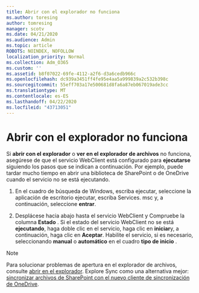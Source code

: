```yaml
---
title: Abrir con el explorador no funciona
ms.author: toresing
author: tomresing
manager: scotv
ms.date: 04/21/2020
ms.audience: Admin
ms.topic: article
ROBOTS: NOINDEX, NOFOLLOW
localization_priority: Normal
ms.collection: Adm_O365
ms.custom: ''
ms.assetid: b8f07022-69fe-4112-a2f6-d3a6cedb966c
ms.openlocfilehash: dc939a3451ff4fe95e4aa5a999839a2c532b398c
ms.sourcegitcommit: 55eff703a17e500681d8fa6a87eb067019ade3cc
ms.translationtype: MT
ms.contentlocale: es-ES
ms.lasthandoff: 04/22/2020
ms.locfileid: "43713051"
---
```

# <a name="open-with-explorer-isnt-working"></a>Abrir con el explorador no funciona

Si **abrir con el explorador** o **ver en el explorador de archivos** no funciona, asegúrese de que el servicio WebClient está configurado para **ejecutarse** siguiendo los pasos que se indican a continuación. Por ejemplo, puede tardar mucho tiempo en abrir una biblioteca de SharePoint o de OneDrive cuando el servicio no se está ejecutando. 
  
1. En el cuadro de búsqueda de Windows, escriba ejecutar, seleccione la aplicación de escritorio ejecutar, escriba Services. msc y, a continuación, seleccione **entrar**.
    
2. Desplácese hacia abajo hasta el servicio WebClient y Compruebe la columna **Estado** . Si el estado del servicio WebClient no se está **ejecutando**, haga doble clic en el servicio, haga clic en **iniciar**y, a continuación, haga clic en **Aceptar**. Habilite el servicio, si es necesario, seleccionando **manual** o **automático** en el cuadro **tipo de inicio** . 
    
> [!NOTE]
> Para solucionar problemas de apertura en el explorador de archivos, consulte [abrir en el explorador](https://go.microsoft.com/fwlink/?linkid=871665). Explore Sync como una alternativa mejor: [sincronizar archivos de SharePoint con el nuevo cliente de sincronización de OneDrive](https://go.microsoft.com/fwlink/?linkid=871666). 
  

